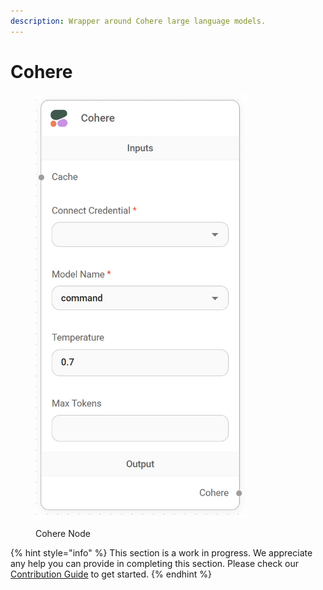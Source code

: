 ```yaml
---
description: Wrapper around Cohere large language models.
---
```


# Cohere

<figure><img src="../../../.gitbook/assets/image (2) (1).png" alt="" width="338"><figcaption><p>Cohere Node</p></figcaption></figure>

{% hint style="info" %}
This section is a work in progress. We appreciate any help you can provide in completing this section. Please check our [Contribution Guide](../../../contributing/) to get started.
{% endhint %}
